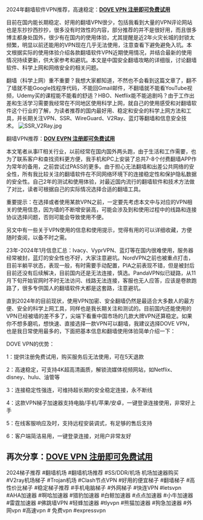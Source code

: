 2024年翻墙软件VPN推荐，高速稳定：[**DOVE VPN 注册即可免费试用**](https://tgjkdjfk.top/a.php?asbcbO1PCgF)

目前在国内能长期稳定、好用的翻墙VPN很少，包括我看到大量的VPN评论网站也是东抄抄西抄抄，很多没有时效性的内容，部分推荐的并不是很好用，而且很多博主都身处国外，很少有在国内的使用体验，尤其提醒是近2年火灾长城的封锁太频繁，明显以前还能用的VPN现在几乎无法使用，注意查看下避免避免入坑。本文根据实际的使用体验介绍各款翻墙软件VPN近期使用情况，并结合最新的使用情况持续更新，供大家参考和避坑。本文是中国安全翻墙攻略的详细版，讨论翻墙软件、科学上网和网络安全的相关问题。

翻墙（科学上网）重不重要？我想大家都知道，不然也不会看到这篇文章了，翻不了墙就不能Google找程序代码，不能回Gmail邮件，不翻墙就不能看YouTube视频，Udemy买的课程能不能看的舒适？HBO、Netflix能不能追剧吗？由于工作出差和生活学习需要我经常在不同地区使用科学上网，就自己的使用感受和对翻墙软件这个行业的了解，为读者推荐的国内最好用、稳定和安全的科学上网方法和工具，并长期关注VPN、SSR、WireGuard、V2Ray、蓝灯等翻墙和信息安全技术。
![SSR_V2Ray.jpg](https://musescore.org/sites/musescore.org/files/styles/width_1480/public/2024-02/4_0.jpg?itok=rpGmrS-9_)

翻墙VPN推荐：[**DOV EVPN 注册即可免费试用**](https://tgjkdjfk.top/a.php?asbcbO1PCgF)

本文笔者从事IT相关行业，以前经常在国内国外两头跑，由于生活和工作需要，也为了联系客户和查找资料更方便，我手机和PC上安装了总共7-8个付费翻墙APP作为常年的备用，之前尝试过PASS的更多。由于担心无法翻墙和出差公共网络的安全性，所有我比较关注的翻墙软件在不同网络环境下的连接稳定性和保护隐私数据的安全性。自己2年的测试和使用体验，对最近国内流行的翻墙软件和技术方法做了对比，读者可根据自己的实际情况选择合适的翻墙工具。

重要提示：在选择或者使用某款VPN之前，一定要先考虑本文中与对应的VPN相关的使用信息，因为墙的不断增安装高，可能会涉及到和使用过程中的线路和连接协议选择问题，否则可能会导致使用不便。

另文中有一些关于VPN使用的信息和使用提示，觉得有用的可以详细收藏，方便随时查阅，以备不时之需。

23年-2024年1月信息汇总：Ivacy、VyprVPN、蓝灯等在国内很难使用，服务器经常被封，蓝灯的安全性也不好，大家注意避坑。NordVPN之前也被重点打击，目前半躺平状态，表现一般，有时需要手动配置，PIA之前表现不错，但是被封后目前还没有后续解决，目前国内还是无法连接，慎选。PandaVPN似已疑路，从11月下旬开始官网时不时无法访问、线路无法连接，客服也无人应答，应该是卷款跑路了，很多专供国人的翻墙软件大都是这套路，注意避坑。

直到2024年的目前现状，使用VPN加密、安全翻墙仍然是最适合大多数人的最方便、安全的科学上网工具，同样也是我长期关注和测试的。目前国内还能使用的VPN已经被墙的差不多了，尖端下看重中国市场的几款大牌VPN还算稳定。如果你不想多磨叽，想快速、直接选择一款VPN可以翻墙，我建议选择DOVE VPN，也是我日常使用最多的，下面把基本信息和翻墙使用体验简单介绍一下：

DOVE VPN的优势：

1：提供注册免费试用，购买服务后无法使用，可在5天退款

2：高速稳定，可支持4K超高清画质，解锁流媒体视频网站，如Netflix、disney、hulu、油管等

3：连接稳定性强连，可维持超长期的安全稳定连接，永不断线

4：这款VPN梯子加速器支持电脑/手机/苹果/安卓，一键登录连接使用，非常好上手

5：在线客服响应及时，支持远程安装调式，有足够的售后支持

6：客户端简洁易用，一键登录连接，对用户非常友好

## 再次分享：[**DOVE VPN 注册即可免费试用**](https://tgjkdjfk.top/a.php?asbcbO1PCgF)

2024梯子推荐 #翻墙机场 #翻墙机场推荐 #SS/DDR/机场 机场加速器购买 #V2ray机场梯子 #Trojan机场 #Clash节点VPN #好用的便宜梯子 #翻墙梯子 #高性价比梯子 #稳定梯子推荐 #手机电脑梯子 #外网梯子 #快连VPN #letsvpn #AHA加速器 #啊哈加速器 #猎豹加速器 #白鲸加速器 #点点加速器 #小牛加速器 #雷霆加速器 #佛跳墙VPN #轻蜂加速器 #tlyvpn #熊猫加速器 #狗急加速器 #外网vpn #高速vpn # 免费vpn #expressvpn
